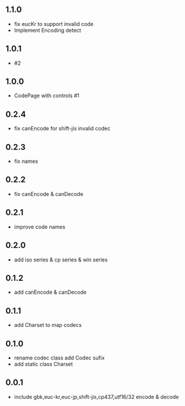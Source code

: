 ## 1.1.0

* fix eucKr to support invalid code
* Implement Encoding detect

## 1.0.1

* #2

## 1.0.0

* CodePage with controls #1

## 0.2.4

* fix canEncode for shift-jis invalid codec

## 0.2.3

* fix names

## 0.2.2

* fix canEncode & canDecode

## 0.2.1

* improve code names

## 0.2.0

* add iso series & cp series & win series

## 0.1.2

* add canEncode & canDecode
  
## 0.1.1

* add Charset to map codecs

## 0.1.0

* rename codec class add Codec sufix
* add static class Charset

## 0.0.1

* include gbk,euc-kr,euc-jp,shift-jis,cp437,utf16/32  encode & decode
